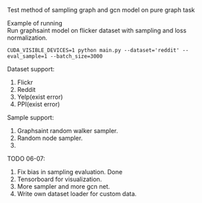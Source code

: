 Test method of sampling graph and gcn model on pure graph task


Example of running  
Run graphsaint model on flicker dataset with sampling and loss normalization.

```shell script
CUDA_VISIBLE_DEVICES=1 python main.py --dataset='reddit' --eval_sample=1 --batch_size=3000
```

Dataset support:
1. Flickr
2. Reddit
3. Yelp(exist error)
4. PPI(exist error)

Sample support:
1. Graphsaint random walker sampler.
2. Random node sampler.
3. 


TODO 06-07:
1. Fix bias in sampling evaluation. Done
2. Tensorboard for visualization.
3. More sampler and more gcn net.
4. Write own dataset loader for custom data.